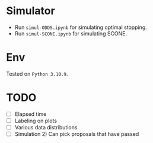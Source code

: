 # Simulator

- Run `simul-ODDS.ipynb` for simulating optimal stopping.
- Run `simul-SCONE.ipynb` for simulating SCONE.

# Env

Tested on `Python 3.10.9`.

# TODO

- [ ] Elapsed time
- [ ] Labeling on plots
- [ ] Various data distributions
- [ ] Simulation 2) Can pick proposals that have passed
